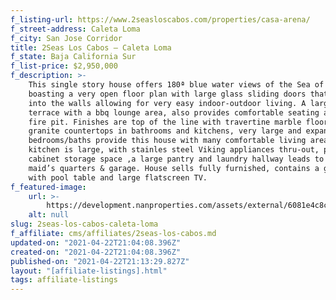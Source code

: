 ```yaml
---
f_listing-url: https://www.2seasloscabos.com/properties/casa-arena/
f_street-address: Caleta Loma
f_city: San Jose Corridor
title: 2Seas Los Cabos – Caleta Loma
f_state: Baja California Sur
f_list-price: $2,950,000
f_description: >-
    This single story house offers 180ª blue water views of the Sea of Cortez,
    boasting a very open floor plan with large glass sliding doors that pocket
    into the walls allowing for very easy indoor-outdoor living. A large pool/spa
    terrace with a bbq lounge area, also provides comfortable seating around the
    fire pit. Finishes are top of the line with travertine marble floors thru-out,
    granite countertops in bathrooms and kitchens, very large and expansive
    bedrooms/baths provide this house with many comfortable living areas. The
    kitchen is large, with stainles steel Viking appliances thru-out, plenty of
    cabinet storage space ,a large pantry and laundry hallway leads to a full
    maid’s quarters & garage. House sells fully furnished, contains a game room
    with pool table and large flatscreen TV.
f_featured-image:
    url: >-
        https://development.nanproperties.com/assets/external/6081e4c8c79b9559bcf7c59f_6077da62163ba85c2289d85b_6033150f1b43carena-8-835x540.jpeg
    alt: null
slug: 2seas-los-cabos-caleta-loma
f_affiliate: cms/affiliates/2seas-los-cabos.md
updated-on: "2021-04-22T21:04:08.396Z"
created-on: "2021-04-22T21:04:08.396Z"
published-on: "2021-04-22T21:13:29.827Z"
layout: "[affiliate-listings].html"
tags: affiliate-listings
---
```

